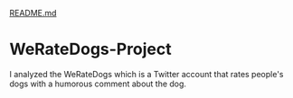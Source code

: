 [README.md](https://github.com/AshleyMN/WeRateDogs-Project/files/9709079/README.md)
# WeRateDogs-Project
I analyzed  the WeRateDogs which is a Twitter account that rates people's dogs with a humorous comment about the dog.
